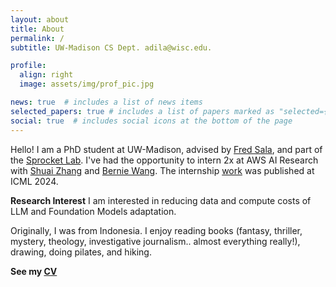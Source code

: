 ```yaml
---
layout: about
title: About
permalink: /
subtitle: UW-Madison CS Dept. adila@wisc.edu.

profile:
  align: right
  image: assets/img/prof_pic.jpg

news: true  # includes a list of news items
selected_papers: true # includes a list of papers marked as "selected={true}"
social: true  # includes social icons at the bottom of the page
---
```


Hello! I am a PhD student at UW-Madison, advised by [Fred Sala](https://pages.cs.wisc.edu/~fredsala/), and part of the [Sprocket Lab](https://sprocketlab.github.io/). I've had the opportunity to intern 2x at AWS AI Research with [Shuai Zhang](https://shuaizhang.tech/) and [Bernie Wang](https://www.mit.edu/~ywang02/). The internship [work](https://arxiv.org/pdf/2406.03631) was published at ICML 2024.


**Research Interest** I am interested in reducing data and compute costs of LLM and Foundation Models adaptation.

Originally, I was from Indonesia. I enjoy reading books (fantasy, thriller, mystery, theology, investigative journalism.. almost everything really!), drawing, doing pilates, and hiking.

**See my [CV](../assets/pdf/CV.pdf)**